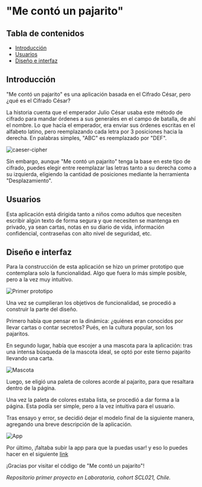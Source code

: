 # "Me contó un pajarito"

## Tabla de contenidos
* [Introducción](#Introducción)
* [Usuarios](#Usuarios)
* [Diseño e interfaz](#Diseño-e-interfaz)

## Introducción

"Me contó un pajarito" es una aplicación basada en el Cifrado César, pero ¿qué es el Cifrado César?

La historia cuenta que el emperador Julio César usaba este método de cifrado para mandar órdenes a sus generales en el campo de batalla, de ahí el nombre. Lo que hacía el emperador, era enviar sus órdenes escritas en el alfabeto latino, pero reemplazando cada letra por 3 posiciones hacia la derecha. En palabras simples, "ABC" es reemplazado por "DEF".

![caeser-cipher](https://upload.wikimedia.org/wikipedia/commons/thumb/2/2b/Caesar3.svg/2000px-Caesar3.svg.png)

Sin embargo, aunque "Me contó un pajarito" tenga la base en este tipo de cifrado, puedes elegir entre reemplazar las letras tanto a su derecha como a su izquierda, eligiendo la cantidad de posiciones mediante la herramienta "Desplazamiento".

## Usuarios

Esta aplicación está dirigida tanto a niños como adultos que necesiten escribir algún texto de forma segura y que necesiten se mantenga en privado, ya sean cartas, notas en su diario de vida, información confidencial, contraseñas con alto nivel de seguridad, etc.

## Diseño e interfaz

Para la construcción de esta aplicación se hizo un primer prototipo que contemplara solo la funcionalidad. Algo que fuera lo más simple posible, pero a la vez muy intuitivo. 

![Primer prototipo](https://i.ibb.co/dtnMZfN/pprototipo.png "Primer prototipo")

Una vez se cumplieran los objetivos de funcionalidad, se procedió a construir la parte del diseño. 

Primero había que pensar en la dinámica: ¿quiénes eran conocidos por llevar cartas o contar secretos? Pués, en la cultura popular, son los pajaritos. 

En segundo lugar, había que escojer a una mascota para la aplicación: tras una intensa búsqueda de la mascota ideal, se optó por este tierno pajarito llevando una carta. 

![Mascota](https://i.ibb.co/yymnxzD/animal-1320792-640.png "Mascota")

Luego, se eligió una paleta de colores acorde al pajarito, para que resaltara dentro de la página. 

Una vez la paleta de colores estaba lista, se procedió a dar forma a la página. Esta podía ser simple, pero a la vez intuitiva para el usuario. 

Tras ensayo y error, se decidió dejar el modelo final de la siguiente manera, agregando una breve descripción de la aplicación.

![App](https://i.ibb.co/zQJVCkD/app.png "App")

Por último, ¡faltaba subir la app para que la puedas usar! y eso lo puedes hacer en el siguiente [link](https://dxambar.github.io/SCL021-cipher/src "link")

¡Gracias por visitar el código de "Me contó un pajarito"!

*Repositorio primer proyecto en Laboratoria, cohort SCL021, Chile.*
